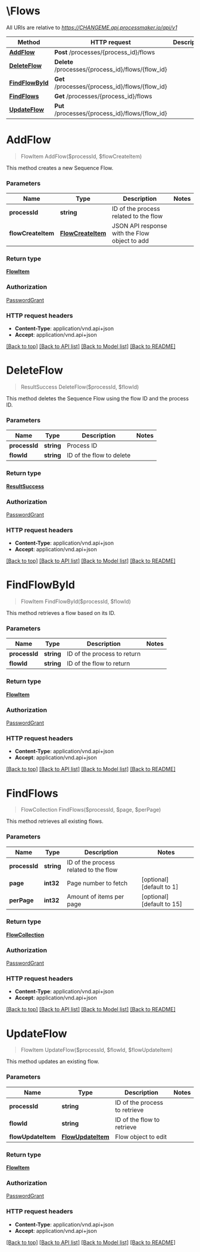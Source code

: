 # \Flows

All URIs are relative to *https://CHANGEME.api.processmaker.io/api/v1*

Method | HTTP request | Description
------------- | ------------- | -------------
[**AddFlow**](Flows.md#AddFlow) | **Post** /processes/{process_id}/flows | 
[**DeleteFlow**](Flows.md#DeleteFlow) | **Delete** /processes/{process_id}/flows/{flow_id} | 
[**FindFlowById**](Flows.md#FindFlowById) | **Get** /processes/{process_id}/flows/{flow_id} | 
[**FindFlows**](Flows.md#FindFlows) | **Get** /processes/{process_id}/flows | 
[**UpdateFlow**](Flows.md#UpdateFlow) | **Put** /processes/{process_id}/flows/{flow_id} | 


# **AddFlow**
> FlowItem AddFlow($processId, $flowCreateItem)



This method creates a new Sequence Flow.


### Parameters

Name | Type | Description  | Notes
------------- | ------------- | ------------- | -------------
 **processId** | **string**| ID of the process related to the flow | 
 **flowCreateItem** | [**FlowCreateItem**](FlowCreateItem.md)| JSON API response with the Flow object to add | 

### Return type

[**FlowItem**](FlowItem.md)

### Authorization

[PasswordGrant](../README.md#PasswordGrant)

### HTTP request headers

 - **Content-Type**: application/vnd.api+json
 - **Accept**: application/vnd.api+json

[[Back to top]](#) [[Back to API list]](../README.md#documentation-for-api-endpoints) [[Back to Model list]](../README.md#documentation-for-models) [[Back to README]](../README.md)

# **DeleteFlow**
> ResultSuccess DeleteFlow($processId, $flowId)



This method deletes the Sequence Flow using the flow ID and the process ID.


### Parameters

Name | Type | Description  | Notes
------------- | ------------- | ------------- | -------------
 **processId** | **string**| Process ID | 
 **flowId** | **string**| ID of the flow to delete | 

### Return type

[**ResultSuccess**](ResultSuccess.md)

### Authorization

[PasswordGrant](../README.md#PasswordGrant)

### HTTP request headers

 - **Content-Type**: application/vnd.api+json
 - **Accept**: application/vnd.api+json

[[Back to top]](#) [[Back to API list]](../README.md#documentation-for-api-endpoints) [[Back to Model list]](../README.md#documentation-for-models) [[Back to README]](../README.md)

# **FindFlowById**
> FlowItem FindFlowById($processId, $flowId)



This method retrieves a flow based on its ID.


### Parameters

Name | Type | Description  | Notes
------------- | ------------- | ------------- | -------------
 **processId** | **string**| ID of the process to return | 
 **flowId** | **string**| ID of the flow to return | 

### Return type

[**FlowItem**](FlowItem.md)

### Authorization

[PasswordGrant](../README.md#PasswordGrant)

### HTTP request headers

 - **Content-Type**: application/vnd.api+json
 - **Accept**: application/vnd.api+json

[[Back to top]](#) [[Back to API list]](../README.md#documentation-for-api-endpoints) [[Back to Model list]](../README.md#documentation-for-models) [[Back to README]](../README.md)

# **FindFlows**
> FlowCollection FindFlows($processId, $page, $perPage)



This method retrieves all existing flows.


### Parameters

Name | Type | Description  | Notes
------------- | ------------- | ------------- | -------------
 **processId** | **string**| ID of the process related to the flow | 
 **page** | **int32**| Page number to fetch | [optional] [default to 1]
 **perPage** | **int32**| Amount of items per page | [optional] [default to 15]

### Return type

[**FlowCollection**](FlowCollection.md)

### Authorization

[PasswordGrant](../README.md#PasswordGrant)

### HTTP request headers

 - **Content-Type**: application/vnd.api+json
 - **Accept**: application/vnd.api+json

[[Back to top]](#) [[Back to API list]](../README.md#documentation-for-api-endpoints) [[Back to Model list]](../README.md#documentation-for-models) [[Back to README]](../README.md)

# **UpdateFlow**
> FlowItem UpdateFlow($processId, $flowId, $flowUpdateItem)



This method updates an existing flow.


### Parameters

Name | Type | Description  | Notes
------------- | ------------- | ------------- | -------------
 **processId** | **string**| ID of the process to retrieve | 
 **flowId** | **string**| ID of the flow to retrieve | 
 **flowUpdateItem** | [**FlowUpdateItem**](FlowUpdateItem.md)| Flow object to edit | 

### Return type

[**FlowItem**](FlowItem.md)

### Authorization

[PasswordGrant](../README.md#PasswordGrant)

### HTTP request headers

 - **Content-Type**: application/vnd.api+json
 - **Accept**: application/vnd.api+json

[[Back to top]](#) [[Back to API list]](../README.md#documentation-for-api-endpoints) [[Back to Model list]](../README.md#documentation-for-models) [[Back to README]](../README.md)

